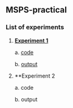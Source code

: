 ## MSPS-practical

### List of experiments

1. **[Experiment 1](https://github.com/suryanshshukla10/MSPS-practical/tree/main/experiment-1)**
    
    a. [code](https://github.com/suryanshshukla10/MSPS-practical/tree/main/experiment-1/code)
    
    b. [output](https://github.com/suryanshshukla10/MSPS-practical/tree/main/experiment-1/fig-exp1)
    
2. **Experiment 2
    
    a. code
    
    b. output

